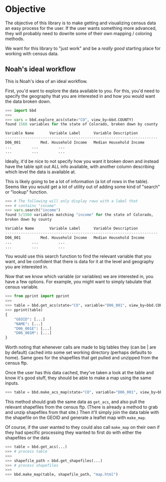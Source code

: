 # Objective
The objective of this library is to make getting and visualizing census data an easy process for the user. If the user wants something more advanced, they will probably need to dowrite some of their own mapping / coloring methods.

We want for this library to "just work" and be a *really good* starting place for working with census data.

## Noah's ideal workflow

This is Noah's idea of an ideal workflow.

First, you'd want to explore the data available to you. For this, you'd need to specify the geography that you are interested in and how you would want the data broken down. 

```python
>>> import bbd
>>>
>>> vars = bbd.explore_acs(state="CO", view_by=bbd.COUNTY)
found 1560 variables for the state of Colorado, broken down by county

Variable Name		Variable Label		Variable Description
---------------------------------------------------------------------
D06_001			Med. Household Income	Median Household Income
...			...			...
...			...			...
```

Ideally, it'd be nice to not specify how you want it broken down and instead have the table spit out ALL info available, with another column describing which level the data is available at.

This is likely going to be a lot of information (a lot of rows in the table). Seems like you would get a lot of utility out of adding some kind of "search" or "lookup" function.

```python
>>> # The following will only display rows with a label that
>>> # contains "income"
>>> vars.search("income")
found 5/1560 variables matching "income" for the state of Colorado, 
broken down by county

Variable Name		Variable Label		Variable Description
---------------------------------------------------------------------
D06_001			Med. Household Income	Median Household Income
...			...			...
...			...			...
```


You would use this search function to find the relevant variable that you want, and be confident that there is data for it at the level and geography you are interested in.

Now that we know which variable (or variables) we are interested in, you have a few options. For example, you might want to simply tabulate that census variable.

```python
>>> from pprint import pprint
>>>
>>> table = bbd.get_acs(state="CO", variable="D06_001", view_by=bbd.COUNTY)
>>> pprint(table)
{
    "GEOID": [...]
    "NAME": [...]
    "D06_001E": [...]
    "D06_001M": [...]
}
```

Worth noting that whenever calls are made to big tables they (can be | are by default) cached into some set working directory (perhaps defaults to home). Same goes for the shapefiles that get pulled and unzipped from the census ftp.

Once the user has this data cached, they've taken a look at the table and know it's good stuff, they should be able to make a map using the same inputs.

```python
>>> table = bbd.make_acs_map(state="CO", variable="D06_001", view_by=bbd.COUNTY, save_to="map.html")
```

This method should grab the same data as `get_acs`, and also pull the relevant shapefiles from the census ftp. (There is already a method to grab and unzip shapefiles from that site.) Then it'll simply join the data table with the shapefile on the GEOID and generate a leaflet map with `make_map`.

Of course, if the user wanted to they could also call `make_map` on their own if they had specific processing they wanted to first do with either the shapefiles or the data

```python
>>> table = bbd.get_acs(...)
>>> # process table
>>>
>>> shapefile_path = bbd.get_shapefiles(...)
>>> # process shapefiles
>>>
>>> bbd.make_map(table, shapefile_path, "map.html")
```

